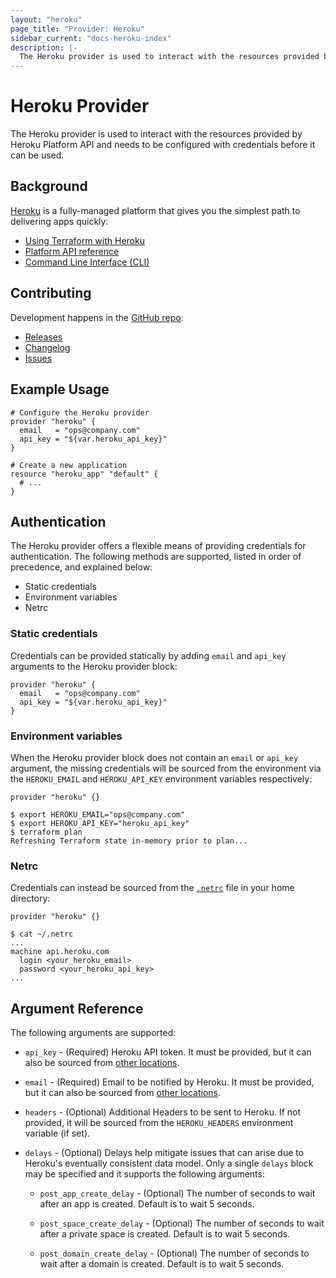 ```yaml
---
layout: "heroku"
page_title: "Provider: Heroku"
sidebar_current: "docs-heroku-index"
description: |-
  The Heroku provider is used to interact with the resources provided by the Heroku Platform API.
---
```


# Heroku Provider

The Heroku provider is used to interact with the resources provided by Heroku
Platform API and needs to be configured with credentials before it can be used.

## Background

[Heroku](https://www.heroku.com) is a fully-managed platform that gives you the
simplest path to delivering apps quickly:

* [Using Terraform with Heroku](https://devcenter.heroku.com/articles/using-terraform-with-heroku)
* [Platform API reference](https://devcenter.heroku.com/articles/platform-api-reference)
* [Command Line Interface (CLI)](https://devcenter.heroku.com/articles/heroku-cli)

## Contributing

Development happens in the [GitHub repo](https://github.com/terraform-providers/terraform-provider-heroku):

* [Releases](https://github.com/terraform-providers/terraform-provider-heroku/releases)
* [Changelog](https://github.com/terraform-providers/terraform-provider-heroku/blob/master/CHANGELOG.md)
* [Issues](https://github.com/terraform-providers/terraform-provider-heroku/issues)

## Example Usage

```hcl
# Configure the Heroku provider
provider "heroku" {
  email   = "ops@company.com"
  api_key = "${var.heroku_api_key}"
}

# Create a new application
resource "heroku_app" "default" {
  # ...
}
```

## Authentication

The Heroku provider offers a flexible means of providing credentials for
authentication. The following methods are supported, listed in order of
precedence, and explained below:

* Static credentials
* Environment variables
* Netrc

### Static credentials

Credentials can be provided statically by adding `email` and `api_key` arguments
to the Heroku provider block:

```hcl
provider "heroku" {
  email   = "ops@company.com"
  api_key = "${var.heroku_api_key}"
}
```

### Environment variables

When the Heroku provider block does not contain an `email` or `api_key`
argument, the missing credentials will be sourced from the environment via the
`HEROKU_EMAIL` and `HEROKU_API_KEY` environment variables respectively:

```hcl
provider "heroku" {}
```

```shell
$ export HEROKU_EMAIL="ops@company.com"
$ export HEROKU_API_KEY="heroku_api_key"
$ terraform plan
Refreshing Terraform state in-memory prior to plan...
```

### Netrc

Credentials can instead be sourced from the [`.netrc`](https://ec.haxx.se/usingcurl-netrc.html)
file in your home directory:

```hcl
provider "heroku" {}
```

```shell
$ cat ~/.netrc
...
machine api.heroku.com
  login <your_heroku_email>
  password <your_heroku_api_key>
...
```

## Argument Reference

The following arguments are supported:

* `api_key` - (Required) Heroku API token. It must be provided, but it can also
  be sourced from [other locations](#Authentication).

* `email` - (Required) Email to be notified by Heroku. It must be provided, but
  it can also be sourced from [other locations](#Authentication).

* `headers` - (Optional) Additional Headers to be sent to Heroku. If not
  provided, it will be sourced from the `HEROKU_HEADERS` environment variable
  (if set).

* `delays` - (Optional) Delays help mitigate issues that can arise due to
  Heroku's eventually consistent data model. Only a single `delays` block may be
  specified and it supports the following arguments:

  * `post_app_create_delay` - (Optional) The number of seconds to wait after an
    app is created. Default is to wait 5 seconds.

  * `post_space_create_delay` - (Optional) The number of seconds to wait after a
    private space is created. Default is to wait 5 seconds.

  * `post_domain_create_delay` - (Optional) The number of seconds to wait after
    a domain is created. Default is to wait 5 seconds.
